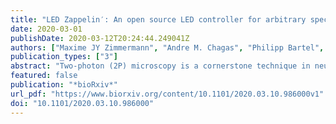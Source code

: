 ```yaml
---
title: "LED Zappelin′: An open source LED controller for arbitrary spectrum visual stimulation and optogenetics during 2-photon imaging."
date: 2020-03-01
publishDate: 2020-03-12T20:24:44.249041Z
authors: ["Maxime JY Zimmermann", "Andre M. Chagas", "Philipp Bartel", "Sinziana Pop", "Lucia L. Prieto-Godino", "Tom Baden"]
publication_types: ["3"]
abstract: "Two-photon (2P) microscopy is a cornerstone technique in neuroscience research. However, combining 2P imaging with spectrally arbitrary light stimulation can be challenging due to crosstalk between stimulation light and fluorescence detection. To overcome this limitation, we present a simple and low-cost electronic solution based on an ESP32 microcontroller and a TLC5947 LED driver to rapidly time-interleave stimulation and detection epochs during scans. Implemented for less than $100, our design can independently drive up to 24 arbitrary spectrum LEDs to meet user requirements. We demonstrate the utility of our stimulator for colour vision experiments on the in vivo tetrachromatic zebrafish retina and for optogenetic circuit mapping in Drosophila."
featured: false
publication: "*bioRxiv*"
url_pdf: "https://www.biorxiv.org/content/10.1101/2020.03.10.986000v1"
doi: "10.1101/2020.03.10.986000"
---
```


